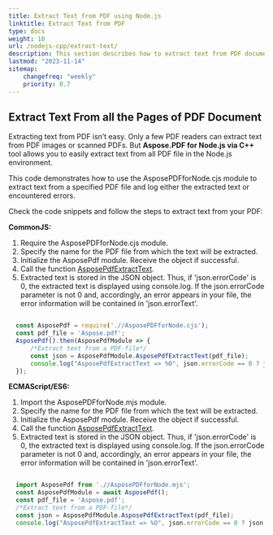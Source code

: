 ```yaml
---
title: Extract Text from PDF using Node.js
linktitle: Extract Text from PDF
type: docs
weight: 10
url: /nodejs-cpp/extract-text/
description: This section describes how to extract text from PDF document using Node.js toolkit.
lastmod: "2023-11-14"
sitemap:
    changefreq: "weekly"
    priority: 0.7
---
```


## Extract Text From all the Pages of PDF Document

Extracting text from PDF isn’t easy. Only a few PDF readers can extract text from PDF images or scanned PDFs. But **Aspose.PDF for Node.js via C++** tool allows you to easily extract text from all PDF file in the Node.js environment. 

This code demonstrates how to use the AsposePDFforNode.cjs module to extract text from a specified PDF file and log either the extracted text or encountered errors.

Check the code snippets and follow the steps to extract text from your PDF:

**CommonJS:**

1. Require the AsposePDFforNode.cjs module.
1. Specify the name for the PDF file from which the text will be extracted.
1. Initialize the AsposePdf module. Receive the object if successful.
1. Call the function [AsposePdfExtractText](https://reference.aspose.com/pdf/nodejs-cpp/convert/asposepdfextracttext/).
1. Extracted text is stored in the JSON object. Thus, if 'json.errorCode' is 0, the extracted text is displayed using console.log. If the json.errorCode parameter is not 0 and, accordingly, an error appears in your file, the error information will be contained in 'json.errorText'.

```js

  const AsposePdf = require('.//AsposePDFforNode.cjs');
  const pdf_file = 'Aspose.pdf';
  AsposePdf().then(AsposePdfModule => {
      /*Extract text from a PDF-file*/
      const json = AsposePdfModule.AsposePdfExtractText(pdf_file);
      console.log("AsposePdfExtractText => %O", json.errorCode == 0 ? json.extractText : json.errorText);
  });
```

**ECMAScript/ES6:**

1. Import the AsposePDFforNode.mjs module.
1. Specify the name for the PDF file from which the text will be extracted.
1. Initialize the AsposePdf module. Receive the object if successful.
1. Call the function [AsposePdfExtractText](https://reference.aspose.com/pdf/nodejs-cpp/convert/asposepdfextracttext/).
1. Extracted text is stored in the JSON object. Thus, if 'json.errorCode' is 0, the extracted text is displayed using console.log. If the json.errorCode parameter is not 0 and, accordingly, an error appears in your file, the error information will be contained in 'json.errorText'.

```js

  import AsposePdf from './/AsposePDFforNode.mjs';
  const AsposePdfModule = await AsposePdf();
  const pdf_file = 'Aspose.pdf';
  /*Extract text from a PDF-file*/
  const json = AsposePdfModule.AsposePdfExtractText(pdf_file);
  console.log("AsposePdfExtractText => %O", json.errorCode == 0 ? json.extractText : json.errorText);
```
